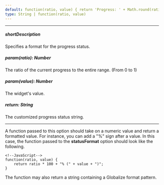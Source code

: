 ```yaml
---
default: function(ratio, value) { return 'Progress: ' + Math.round(ratio * 100) + '%' }
type: String | function(ratio, value)
---
```

---
##### shortDescription
Specifies a format for the progress status.

##### param(ratio): Number
The ratio of the current progress to the entire range. (From 0 to 1)

##### param(value): Number
The widget's value.

##### return: String
The customized progress status string.

---
A function passed to this option should take on a numeric value and return a formatted value. For instance, you can add a "%" sign after a value. In this case, the function passed to the **statusFormat** option should look like the following.

    <!--JavaScript-->
    function(ratio, value) {
        return ratio * 100 + "% (" + value + ")";
    }

The function may also return a string containing a Globalize format pattern.